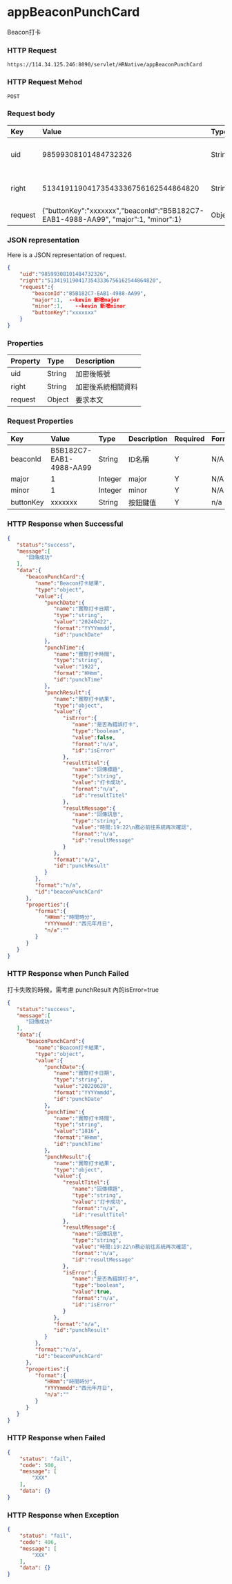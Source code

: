 # appBeaconPunchCard
Beacon打卡

### HTTP Request
```
https://114.34.125.246:8090/servlet/HRNative/appBeaconPunchCard
```

### HTTP Request Mehod
```
POST
```

### Request body
| Key | Value | Type | Description |
|:----------|:-------------|:-----|:------------|
| uid | 98599308101484732326 | String | 需透過appLogin取得
| right | 51341911904173543336756162544864820 | String | 需透過appLogin取得 |
| request | {"buttonKey":"xxxxxxx","beaconId":"B5B182C7-EAB1-4988-AA99", "major":1, "minor":1} | Object | 打卡資訊

### JSON representation
Here is a JSON representation of request.
```json
{ 
    "uid":"98599308101484732326",
    "right":"51341911904173543336756162544864820",
    "request":{
        "beaconId":"B5B182C7-EAB1-4988-AA99",
        "major":1,  --kevin 新增major
        "minor":1,    --kevin 新增minor
        "buttonKey":"xxxxxxx"
    }
}
```

### Properties
| Property | Type | Description |
|:---------|:-----|:------------|
| uid   | String | 加密後帳號 |
| right | String | 加密後系統相關資料 |
| request | Object | 要求本文 |

### Request Properties
| Key | Value | Type | Description | Required | Format |
|:----------|:-------------|:-----|:------------|:------------|:------------|
| beaconId | B5B182C7-EAB1-4988-AA99 | String | ID名稱 | Y | N/A |
| major | 1 | Integer | major | Y | N/A |
| minor | 1 | Integer | minor  | Y | N/A |
| buttonKey | xxxxxxx | String | 按鈕鍵值 | Y | n/a |

### HTTP Response when Successful
```json
{
   "status":"success",
   "message":[
      "回傳成功"
   ],
   "data":{
      "beaconPunchCard":{
         "name":"Beacon打卡結果",
         "type":"object",
         "value":{
            "punchDate":{
               "name":"實際打卡日期",
               "type":"string",
               "value":"20240422",
               "format":"YYYYmmdd",
               "id":"punchDate"
            },
            "punchTime":{
               "name":"實際打卡時間",
               "type":"string",
               "value":"1922",
               "format":"HHmm",
               "id":"punchTime"
            },
            "punchResult":{
               "name":"實際打卡結果",
               "type":"object",
               "value":{
                  "isError":{
                     "name":"是否為錯誤打卡",
                     "type":"boolean",
                     "value":false,
                     "format":"n/a",
                     "id":"isError"
                  },
                  "resultTitel":{
                     "name":"回傳標題",
                     "type":"string",
                     "value":"打卡成功",
                     "format":"n/a",
                     "id":"resultTitel"
                  },
                  "resultMessage":{
                     "name":"回傳訊息",
                     "type":"string",
                     "value":"時間:19:22\n務必前往系統再次確認",
                     "format":"n/a",
                     "id":"resultMessage"
                  }
               },
               "format":"n/a",
               "id":"punchResult"
            }
         },
         "format":"n/a",
         "id":"beaconPunchCard"
      },
      "properties":{
         "format":{
            "HHmm":"時間時分",
            "YYYYmmdd":"西元年月日",
            "n/a":""
         }
      }
   }
}
```

### HTTP Response when Punch Failed
打卡失敗的時候，需考慮 punchResult 內的isError=true
```json
{
   "status":"success",
   "message":[
      "回傳成功"
   ],
   "data":{
      "beaconPunchCard":{
         "name":"Beacon打卡結果",
         "type":"object",
         "value":{
            "punchDate":{
               "name":"實際打卡日期",
               "type":"string",
               "value":"20220628",
               "format":"YYYYmmdd",
               "id":"punchDate"
            },
            "punchTime":{
               "name":"實際打卡時間",
               "type":"string",
               "value":"1816",
               "format":"HHmm",
               "id":"punchTime"
            },
            "punchResult":{
               "name":"實際打卡結果",
               "type":"object",
               "value":{
                  "resultTitel":{
                     "name":"回傳標題",
                     "type":"string",
                     "value":"打卡成功",
                     "format":"n/a",
                     "id":"resultTitel"
                  },
                  "resultMessage":{
                     "name":"回傳訊息",
                     "type":"string",
                     "value":"時間:19:22\n務必前往系統再次確認",
                     "format":"n/a",
                     "id":"resultMessage"
                  },
                  "isError":{
                     "name":"是否為錯誤打卡",
                     "type":"boolean",
                     "value":true,
                     "format":"n/a",
                     "id":"isError"
                  }
               },
               "format":"n/a",
               "id":"punchResult"
            }
         },
         "format":"n/a",
         "id":"beaconPunchCard"
      },
      "properties":{
         "format":{
            "HHmm":"時間時分",
            "YYYYmmdd":"西元年月日",
            "n/a":""
         }
      }
   }
}
```

### HTTP Response when Failed
```json
{
    "status": "fail",
    "code": 500,
    "message": [
        "XXX"
    ],
    "data": {}
}
```

### HTTP Response when Exception
```json
{
    "status": "fail",
    "code": 406,
    "message": [
        "XXX"
    ],
    "data": {}
}
```

